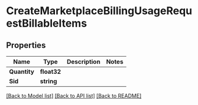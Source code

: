 # CreateMarketplaceBillingUsageRequestBillableItems

## Properties

Name | Type | Description | Notes
------------ | ------------- | ------------- | -------------
**Quantity** | **float32** |  |
**Sid** | **string** |  |

[[Back to Model list]](../README.md#documentation-for-models) [[Back to API list]](../README.md#documentation-for-api-endpoints) [[Back to README]](../README.md)


